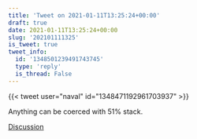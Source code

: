 ```yaml
---
title: 'Tweet on 2021-01-11T13:25:24+00:00'
draft: true
date: 2021-01-11T13:25:24+00:00
slug: '202101111325'
is_tweet: true
tweet_info:
  id: '1348501239491743745'
  type: 'reply'
  is_thread: False
---
```




{{< tweet user="naval" id="1348471192961703937" >}}

Anything can be coerced with 51% stack.

[Discussion](https://x.com/sytelus/status/1348501239491743745)
